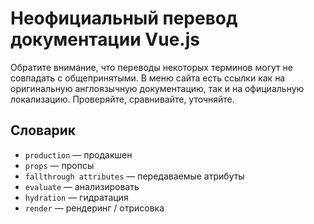 # Неофициальный перевод документации Vue.js

Обратите внимание, что переводы некоторых терминов могут не совпадать с общепринятыми. В меню сайта есть ссылки как на оригинальную англоязычную документацию, так и на официальную локализацию. Проверяйте, сравнивайте, уточняйте.

## Словарик

- `production` — продакшен
- `props` — пропсы
- `fallthrough attributes` — передаваемые атрибуты
- `evaluate` — анализировать
- `hydration` — гидратация
- `render` — рендеринг / отрисовка
